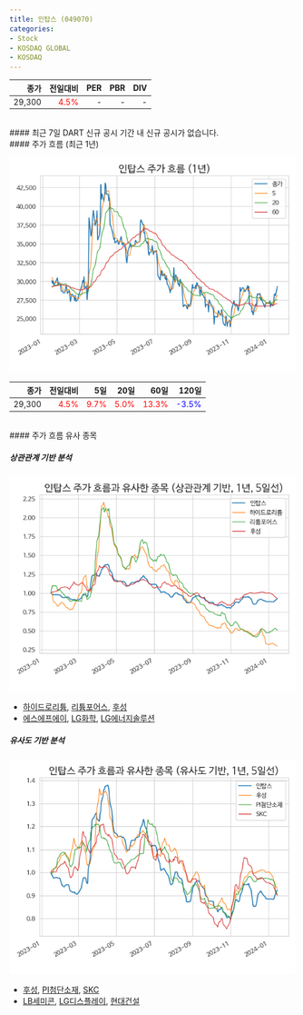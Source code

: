 ```yaml
---
title: 인탑스 (049070)
categories:
- Stock
- KOSDAQ GLOBAL
- KOSDAQ
---
```


|**종가**|**전일대비**|**PER**|**PBR**|**DIV**|
|---:|-------:|--:|--:|--:|
|29,300|<span style="color: red">4.5%</span>|-|-|-|

<!-- more -->

<br>
#### 최근 7일 DART 신규 공시
기간 내 신규 공시가 없습니다.

<br>
#### 주가 흐름 (최근 1년)

![049070](/assets/images/stock/049070.png)

|**종가**|**전일대비**|**5일**|**20일**|**60일**|**120일**|
|---:|-------:|--:|---:|---:|----:|
|29,300|<span style="color: red">4.5%</span>|<span style="color: red">9.7%</span>|<span style="color: red">5.0%</span>|<span style="color: red">13.3%</span>|<span style="color: blue">-3.5%</span>|

<br>
#### 주가 흐름 유사 종목

##### 상관관계 기반 분석

![049070](/assets/images/stock/049070_corr.png)
- [하이드로리튬](/101670/), [리튬포어스](/073570/), [후성](/093370/)
- [에스에프에이](/056190/), [LG화학](/051910/), [LG에너지솔루션](/373220/)

##### 유사도 기반 분석

![049070](/assets/images/stock/049070_sim.png)
- [후성](/093370/), [PI첨단소재](/178920/), [SKC](/011790/)
- [LB세미콘](/061970/), [LG디스플레이](/034220/), [현대건설](/000720/)
